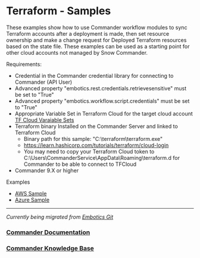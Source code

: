 # Terraform - Samples

These examples show how to use Commander workflow modules to sync Terraform accounts after a deployment is made, then set resource ownership and make a change request for Deployed Terraform resources based on the state file. These examples can be used as a starting point for other cloud accounts not managed by Snow Commander.

Requirements:
* Credential in the Commander credential library for connecting to Commander (API User)
* Advanced property "embotics.rest.credentials.retrievesensitive" must be set to "True"
* Advanced property "embotics.workflow.script.credentials" must be set to "True"
* Appropriate Variable Set in Terraform Cloud for the target cloud account [TF Cloud Varaiable Sets](https://www.terraform.io/cloud-docs/workspaces/variables/managing-variables#edit-variable-sets)
* Terraform binary Installed on the Commander Server and linked to Terraform Cloud
    * Binary path for this sample:  "C:\terraform\terraform.exe"
    * https://learn.hashicorp.com/tutorials/terraform/cloud-login
    * You may need to copy your Terraform Cloud token to C:\Users\CommanderService\AppData\Roaming\terraform.d for Commander to be able to connect to TFCloud
* Commander 9.X or higher 

Examples
* [AWS Sample](https://github.com/SnowSoftwareGlobal/cloudmanagement-integrations/blob/main/Terraform/Terraform_AWS_Sample/README.md)
* [Azure Sample](https://github.com/SnowSoftwareGlobal/cloudmanagement-integrations/blob/main/Terraform/Terraform_Azure_Sample/README.md)

____


*Currently being migrated from [Embotics Git](https://github.com/Embotics)*

### [Commander Documentation](https://docs.snowsoftware.com/commander/index.htm)

### [Commander Knowledge Base](https://community.snowsoftware.com/s/topic/0TO1r000000E5srGAC/commander?tabset-056aa=2)
